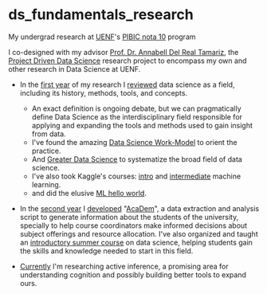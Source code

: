 # ds_fundamentals_research
My undergrad research at [UENF][UENF]'s [PIBIC nota 10][pibic10] program 

I co-designed with my advisor [Prof. Dr. Annabell Del Real Tamariz][annabell], the [Project Driven Data Science][project_driven_ds] research project to encompass my own and other research in Data Science at UENF.

- In the [first year][first_workplan] of my research I [reviewed][first_report] data science as a field, including its history, methods, tools, and concepts. 
  - An exact definition is ongoing debate, but we can pragmatically define Data Science as the interdisciplinary field responsible for applying and expanding the tools and methods used to gain insight from data. 
  - I've found the amazing [Data Science Work-Model][dswm] to orient the practice. 
  - And [Greater Data Science][gds] to systematize the broad field of data science.
  - I've also took Kaggle's courses: [intro][k_intro_ml] and [intermediate][k_inter_ml] machine learning.
  - and did the elusive [ML hello world][k_titanic].

- In the [second year][second_workplan] I [developed][second_report] "[AcaDem][academ]", a data extraction and analysis script to generate information about the students of the university, specially to help course coordinators make informed decisions about subject offerings and resource allocation. I've also organized and taught an [introductory summer course][introds] on data science, helping students gain the skills and knowledge needed to start in this field.

- [Currently][third_workplan] I'm researching active inference, a promising area for understanding cognition and possibly building better tools to expand ours.

[UENF]: https://uenf.br
[pibic10]: https://uenf.br/portal/editais/edital-pibi-03-2021-pibic-nota-10/
[annabell]: http://lattes.cnpq.br/7484786835288826
[project_driven_ds]: 2021/PIBIC10_projeto_pesquisa.pdf
[first_workplan]: 2021/PIBIC10_plano_trabalho_2021.pdf
[first_report]: 2021/PIBIC10_relatorio_2021.pdf
[dswm]: https://doi.org/10.1109/TVCG.2020.3030340
[gds]: https://doi.org/10.1080/10618600.2017.1384734
[k_titanic]: https://www.kaggle.com/code/danielbritodossantos/dbs97-titanic
[k_intro_ml]: https://www.kaggle.com/learn/certification/danielbritodossantos/intro-to-machine-learning
[k_inter_ml]: https://www.kaggle.com/learn/certification/danielbritodossantos/intermediate-machine-learning
[second_workplan]: 2022/PIBIC10_plano_trabalho_2022.pdf
[second_report]: 2022/PIBIC10_relatorio_2022.pdf
[academ]: https://github.com/dbs-97/demanda_academica
[introds]: https://github.com/dbs-97/introds
[third_workplan]: 2023/PIBIC10_plano_trabalho_2023.pdf
